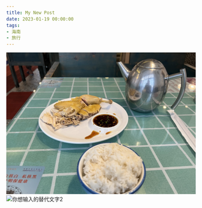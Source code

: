 ```yaml
---
title: My New Post
date: 2023-01-19 00:00:00
tags:
- 海南
- 旅行
---
```


![你想输入的替代文字](My-New-Post/IMG_6537.jpeg)
![你想输入的替代文字2](_asset/IMG_6537.jpeg)
